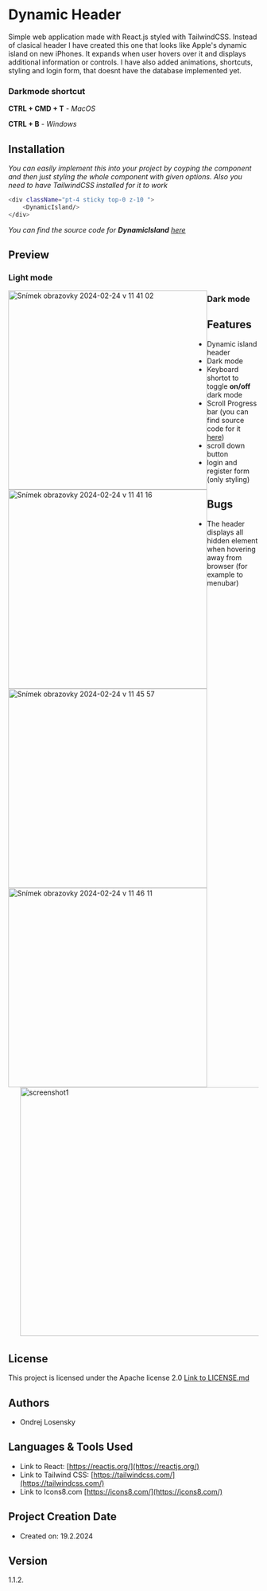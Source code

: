 # Dynamic Header

Simple web application made with React.js styled with TailwindCSS. Instead of clasical header I have created this one that looks like Apple's dynamic island on new iPhones. It expands when user hovers over it and displays additional information or controls. I have also added animations, shortcuts, styling and login form, that doesnt have the database implemented yet.

### Darkmode shortcut
**CTRL + CMD + T** - *MacOS*

**CTRL + B** - *Windows*
 
## Installation
*You can easily implement this into your project by coyping the component and then just styling the whole component with given options. Also you need to have TailwindCSS installed for it to work*
```bash
<div className="pt-4 sticky top-0 z-10 ">
    <DynamicIsland/>
</div>
```
*You can find the source code for **DynamicIsland** [ here](https://github.com/OndrejLosensky/dynamic-island-header/blob/main/src/components/dynamic_island/DynamicIsland.jsx)*

## Preview
### Light mode
<img width="400" style="float:left; margin-rigt: 10px" alt="Snímek obrazovky 2024-02-24 v 11 41 02" src="https://github.com/OndrejLosensky/dynamic-island-header/assets/127244546/65639728-da25-43f4-a644-e6a2b07c909e">
<img width="400" style="float:left; margin-rigt: 10px" alt="Snímek obrazovky 2024-02-24 v 11 41 16" src="https://github.com/OndrejLosensky/dynamic-island-header/assets/127244546/1a44d749-1ac6-4c52-a7f4-f58b963daca2">

### Dark mode
<img width="400" style="float:left; margin-rigt: 10px" alt="Snímek obrazovky 2024-02-24 v 11 45 57" src="https://github.com/OndrejLosensky/dynamic-island-header/assets/127244546/53c8cb0e-8a71-46e4-a92c-1402394900c2">
<img width="400" style="float:left; margin-rigt: 10px" alt="Snímek obrazovky 2024-02-24 v 11 46 11" src="https://github.com/OndrejLosensky/dynamic-island-header/assets/127244546/79a4d3a8-29e8-4f33-93a6-57097db8d077">



## Features
* Dynamic island header
* Dark mode
* Keyboard shortot to toggle **on/off** dark mode
* Scroll Progress bar (you can find source code for it [here](https://github.com/OndrejLosensky/dynamic-island-header/tree/main/src/components/scroll_progress))
* scroll down button
* login and register form (only styling)

## Bugs
* The header displays all hidden element when hovering away from browser (for example to menubar)
     <img width="500" alt="screenshot1" src="https://github.com/OndrejLosensky/dynamic-island-header/assets/127244546/3f356ac3-ba8a-4f72-86e6-3a6bf6fa0032">

## License

This project is licensed under the Apache license 2.0 [Link to LICENSE.md](https://github.com/OndrejLosensky/dynamic-island-header/blob/main/LICENSE)

## Authors

* Ondrej Losensky

## Languages & Tools Used
* Link to React: [https://reactjs.org/](https://reactjs.org/)
* Link to Tailwind CSS: [https://tailwindcss.com/](https://tailwindcss.com/)
* Link to Icons8.com [https://icons8.com/](https://icons8.com/)

## Project Creation Date

* Created on: 19.2.2024

## Version

1.1.2.
